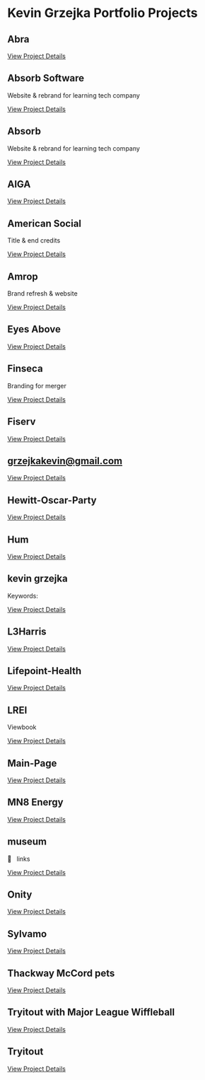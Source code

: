 # Kevin Grzejka Portfolio Projects

## Abra
[View Project Details](./projects/abra/info.md)

## Absorb Software
Website & rebrand for learning tech company

[View Project Details](./projects/absorb_software/info.md)

## Absorb
Website & rebrand for learning tech company

[View Project Details](./projects/absorb/info.md)

## AIGA
[View Project Details](./projects/aiga/info.md)

## American Social
Title & end credits

[View Project Details](./projects/american_social/info.md)

## Amrop
Brand refresh & website

[View Project Details](./projects/amrop/info.md)

## Eyes Above
[View Project Details](./projects/eyes_above/info.md)

## Finseca
Branding for merger

[View Project Details](./projects/finseca/info.md)

## Fiserv
[View Project Details](./projects/fiserv/info.md)

## grzejkakevin@gmail.com
[View Project Details](./projects/grzejkakevin_gmail.com/info.md)

## Hewitt-Oscar-Party
[View Project Details](./projects/hewitt_oscar_party/info.md)

## Hum
[View Project Details](./projects/hum/info.md)

## kevin grzejka
Keywords:

[View Project Details](./projects/kevin_grzejka/info.md)

## L3Harris
[View Project Details](./projects/l3harris/info.md)

## Lifepoint-Health
[View Project Details](./projects/lifepoint_health/info.md)


## LREI
Viewbook

[View Project Details](./projects/lrei/info.md)

## Main-Page
[View Project Details](./projects/main_page/info.md)

## MN8 Energy
[View Project Details](./projects/mn8_energy/info.md)

## museum
︎   links

[View Project Details](./projects/museum/info.md)

## Onity
[View Project Details](./projects/onity/info.md)

## Sylvamo
[View Project Details](./projects/sylvamo/info.md)

## Thackway McCord pets
[View Project Details](./projects/thackway_mccord_pets/info.md)

## Tryitout with Major League Wiffleball
[View Project Details](./projects/tryitout_with_major_league_wiffleball/info.md)

## Tryitout
[View Project Details](./projects/tryitout/info.md)

